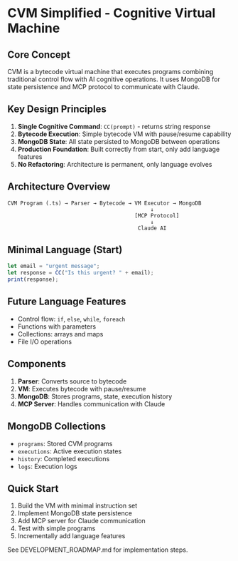 # CVM Simplified - Cognitive Virtual Machine

## Core Concept

CVM is a bytecode virtual machine that executes programs combining traditional control flow with AI cognitive operations. It uses MongoDB for state persistence and MCP protocol to communicate with Claude.

## Key Design Principles

1. **Single Cognitive Command**: `CC(prompt)` - returns string response
2. **Bytecode Execution**: Simple bytecode VM with pause/resume capability
3. **MongoDB State**: All state persisted to MongoDB between operations
4. **Production Foundation**: Built correctly from start, only add language features
5. **No Refactoring**: Architecture is permanent, only language evolves

## Architecture Overview

```
CVM Program (.ts) → Parser → Bytecode → VM Executor → MongoDB
                                             ↓
                                        [MCP Protocol]
                                             ↓
                                         Claude AI
```

## Minimal Language (Start)

```javascript
let email = "urgent message";
let response = CC("Is this urgent? " + email);
print(response);
```

## Future Language Features
- Control flow: `if`, `else`, `while`, `foreach`
- Functions with parameters
- Collections: arrays and maps
- File I/O operations

## Components

1. **Parser**: Converts source to bytecode
2. **VM**: Executes bytecode with pause/resume
3. **MongoDB**: Stores programs, state, execution history
4. **MCP Server**: Handles communication with Claude

## MongoDB Collections

- `programs`: Stored CVM programs
- `executions`: Active execution states
- `history`: Completed executions
- `logs`: Execution logs

## Quick Start

1. Build the VM with minimal instruction set
2. Implement MongoDB state persistence
3. Add MCP server for Claude communication
4. Test with simple programs
5. Incrementally add language features

See DEVELOPMENT_ROADMAP.md for implementation steps.